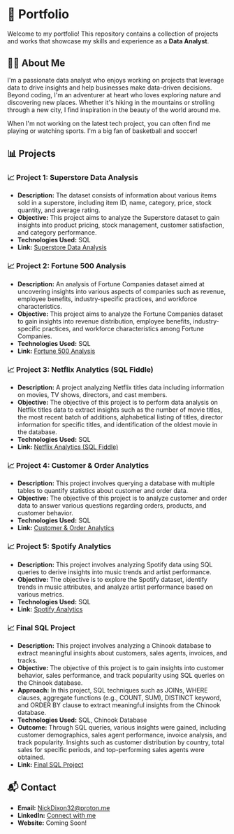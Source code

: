 # 🚀 Portfolio

Welcome to my portfolio! This repository contains a collection of projects and works that showcase my skills and experience as a **Data Analyst**.


## 🙋‍♂️ About Me

I'm a passionate data analyst who enjoys working on projects that leverage data to drive insights and help businesses make data-driven decisions. Beyond coding, I'm an adventurer at heart who loves exploring nature and discovering new places. Whether it's hiking in the mountains or strolling through a new city, I find inspiration in the beauty of the world around me.

When I'm not working on the latest tech project, you can often find me playing or watching sports. I'm a big fan of basketball and soccer!

## 📊 Projects

### 📈 Project 1: Superstore Data Analysis
- **Description:** The dataset consists of information about various items sold in a superstore, including item ID, name, category, price, stock quantity, and average rating.
- **Objective:** This project aims to analyze the Superstore dataset to gain insights into product pricing, stock management, customer satisfaction, and category performance.
- **Technologies Used:** SQL
- **Link:** [Superstore Data Analysis](https://github.com/whitelotus32/SQL/blob/main/Superstore)

### 📈 Project 2: Fortune 500 Analysis
- **Description:** An analysis of Fortune Companies dataset aimed at uncovering insights into various aspects of companies such as revenue, employee benefits, industry-specific practices, and workforce characteristics.
- **Objective:** This project aims to analyze the Fortune Companies dataset to gain insights into revenue distribution, employee benefits, industry-specific practices, and workforce characteristics among Fortune Companies.
- **Technologies Used:** SQL
- **Link:** [Fortune 500 Analysis](https://github.com/whitelotus32/SQL/blob/main/Fortune%20500%20Analysis)

### 📈 Project 3: Netflix Analytics (SQL Fiddle)
- **Description:** A project analyzing Netflix titles data including information on movies, TV shows, directors, and cast members.
- **Objective:** The objective of this project is to perform data analysis on Netflix titles data to extract insights such as the number of movie titles, the most recent batch of additions, alphabetical listing of titles, director information for specific titles, and identification of the oldest movie in the database.
- **Technologies Used:** SQL
- **Link:** [Netflix Analytics (SQL Fiddle)](https://github.com/whitelotus32/SQL/blob/main/Netflix%20Analytics%20(SQL%20Fiddle))

### 📈 Project 4: Customer & Order Analytics
- **Description:** This project involves querying a database with multiple tables to quantify statistics about customer and order data.
- **Objective:** The objective of this project is to analyze customer and order data to answer various questions regarding orders, products, and customer behavior.
- **Technologies Used:** SQL
- **Link:** [Customer & Order Analytics](https://github.com/whitelotus32/SQL/blob/main/Customer%20%26%20Order%20Analytics)

### 📈 Project 5: Spotify Analytics
- **Description:** This project involves analyzing Spotify data using SQL queries to derive insights into music trends and artist performance.
- **Objective:** The objective is to explore the Spotify dataset, identify trends in music attributes, and analyze artist performance based on various metrics.
- **Technologies Used:** SQL
- **Link:** [Spotify Analytics](https://github.com/whitelotus32/SQL/blob/main/Spotify%20Analytics)

### 📈 Final SQL Project
- **Description:** This project involves analyzing a Chinook database to extract meaningful insights about customers, sales agents, invoices, and tracks.
- **Objective:** The objective of this project is to gain insights into customer behavior, sales performance, and track popularity using SQL queries on the Chinook database.
- **Approach:** In this project, SQL techniques such as JOINs, WHERE clauses, aggregate functions (e.g., COUNT, SUM), DISTINCT keyword, and ORDER BY clause to extract meaningful insights from the Chinook database.
- **Technologies Used:** SQL, Chinook Database
- **Outcome:** Through SQL queries, various insights were gained, including customer demographics, sales agent performance, invoice analysis, and track popularity. Insights such as customer distribution by country, total sales for specific periods, and top-performing sales agents were obtained.
- **Link:** [Final SQL Project](https://github.com/whitelotus32/SQL/blob/main/Final%20SQL%20Project)

## 📬 Contact

- **Email:** NickDixon32@proton.me
- **LinkedIn:** [Connect with me](https://www.linkedin.com/in/nickdixon32/)
- **Website:** Coming Soon!
